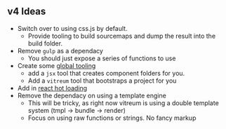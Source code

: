 ## v4 Ideas
- Switch over to using css.js by default.
  - Provide tooling to build sourcemaps and dump the result into the build folder.
- Remove `gulp` as a dependacy
  - You should just expose a series of functions to use
- Create some [global tooling](https://docs.npmjs.com/files/package.json#bin)
  - add a `jsx` tool that creates component folders for you. 
  - Add a `vitreum` tool that bootstraps a project for you
- Add in [react hot loading](https://github.com/milankinen/livereactload)
- Remove the dependacy on using a template engine
  - This will be tricky, as right now vitreum is using a double template system (tmpl -> bundle -> render)
  - Focus on using raw functions or strings. No fancy markup
